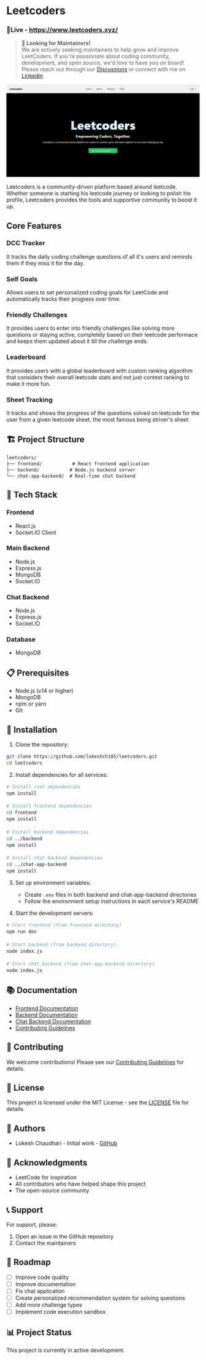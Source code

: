 # Leetcoders

### 🔗Live - https://www.leetcoders.xyz/

> **🚨 Looking for Maintainers!**  
> We are actively seeking maintainers to help grow and improve LeetCoders. If you're passionate about coding community, development, and open source, we'd love to have you on board! Please reach out through our [Discussions](https://github.com/lokeshch185/leetcoders/discussions) or connect with me on [Linkedin](https://www.linkedin.com/in/lokeshch18/).

![Landing Page](./assets/landingPage.png)

Leetcoders is a community-driven platform based around leetcode. Whether someone is starting his leetcode journey or looking to polish his profile, Leetcoders provides the tools and supportive community to boost it up.

## Core Features

### DCC Tracker
It tracks the daily coding challenge questions of all it's users and reminds them if they miss it for the day.

### Self Goals
Allows users to set personalized coding goals for LeetCode and automatically tracks their progress over time.

### Friendly Challenges
It provides users to enter into friendly challenges like solving more questions or staying active, completely based on their leetcode performace and keeps them updated about it till the challenge ends.

### Leaderboard
It provides users with a global leaderboard with custom ranking algorithm that considers their overall leetcode stats and not just contest ranking to make it more fun.

### Sheet Tracking
It tracks and shows the progress of the questions solved on leetcode for the user from a given leetcode sheet, the most famous being striver's sheet. 

## 🏗️ Project Structure

```
leetcoders/
├── frontend/           # React frontend application
├── backend/           # Node.js backend server
└── chat-app-backend/  # Real-time chat backend
```

## 🚀 Tech Stack

### Frontend
- React.js
- Socket.IO Client

### Main Backend
- Node.js
- Express.js
- MongoDB
- Socket.IO

### Chat Backend
- Node.js
- Express.js
- Socket.IO

### Database
- MongoDB

## 📋 Prerequisites

- Node.js (v14 or higher)
- MongoDB
- npm or yarn
- Git

## 🔧 Installation

1. Clone the repository:
```bash
git clone https://github.com/lokeshch185/leetcoders.git
cd leetcoders
```

2. Install dependencies for all services:
```bash
# Install root dependencies
npm install

# Install frontend dependencies
cd frontend
npm install

# Install backend dependencies
cd ../backend
npm install

# Install chat backend dependencies
cd ../chat-app-backend
npm install
```

3. Set up environment variables:
   - Create `.env` files in both backend and chat-app-backend directories
   - Follow the environment setup instructions in each service's README

4. Start the development servers:
```bash
# Start frontend (from frontend directory)
npm run dev

# Start backend (from backend directory)
node index.js

# Start chat backend (from chat-app-backend directory)
node index.js
```

## 📚 Documentation

- [Frontend Documentation](./frontend/README.md)
- [Backend Documentation](./backend/README.md)
- [Chat Backend Documentation](./chat-app-backend/README.md)
- [Contributing Guidelines](./CONTRIBUTING.md)

## 🤝 Contributing

We welcome contributions! Please see our [Contributing Guidelines](./CONTRIBUTING.md) for details.

## 📝 License

This project is licensed under the MIT License - see the [LICENSE](./LICENSE) file for details.

## 👥 Authors

- Lokesh Chaudhari - Initial work - [GitHub](https://github.com/lokeshch185)

## 🙏 Acknowledgments

- LeetCode for inspiration
- All contributors who have helped shape this project
- The open-source community

## 📞 Support

For support, please:
1. Open an issue in the GitHub repository
2. Contact the maintainers

## 🔄 Roadmap

- [ ] Improve code quality
- [ ] Improve documentation
- [ ] Fix chat application
- [ ] Create personalized recommendation system for solving questions
- [ ] Add more challenge types
- [ ] Implement code execution sandbox

## 📊 Project Status

This project is currently in active development.